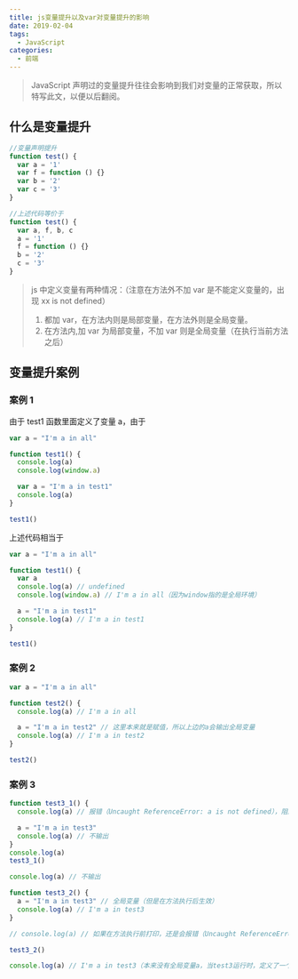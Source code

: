 ```yaml
---
title: js变量提升以及var对变量提升的影响
date: 2019-02-04
tags:
  - JavaScript
categories:
  - 前端
---
```


> JavaScript 声明过的变量提升往往会影响到我们对变量的正常获取，所以特写此文，以便以后翻阅。

<!-- more -->

## 什么是变量提升

```javascript
//变量声明提升
function test() {
  var a = '1'
  var f = function () {}
  var b = '2'
  var c = '3'
}

//上述代码等价于
function test() {
  var a, f, b, c
  a = '1'
  f = function () {}
  b = '2'
  c = '3'
}
```

> js 中定义变量有两种情况：（注意在方法外不加 var 是不能定义变量的，出现 xx is not defined）
>
> 1. 都加 var，在方法内则是局部变量，在方法外则是全局变量。
> 2. 在方法内,加 var 为局部变量，不加 var 则是全局变量（在执行当前方法之后）

## 变量提升案例

### 案例 1

由于 test1 函数里面定义了变量 a，由于

```javascript
var a = "I'm a in all"

function test1() {
  console.log(a)
  console.log(window.a)

  var a = "I'm a in test1"
  console.log(a)
}

test1()
```

上述代码相当于

```javascript
var a = "I'm a in all"

function test1() {
  var a
  console.log(a) // undefined
  console.log(window.a) // I'm a in all（因为window指的是全局环境）

  a = "I'm a in test1"
  console.log(a) // I'm a in test1
}

test1()
```

### 案例 2

```javascript
var a = "I'm a in all"

function test2() {
  console.log(a) // I'm a in all

  a = "I'm a in test2" // 这里本来就是赋值，所以上边的a会输出全局变量
  console.log(a) // I'm a in test2
}

test2()
```

### 案例 3

```javascript
function test3_1() {
  console.log(a) // 报错（Uncaught ReferenceError: a is not defined），阻断以下代码的运行

  a = "I'm a in test3"
  console.log(a) // 不输出
}
console.log(a)
test3_1()

console.log(a) // 不输出
```

```javascript
function test3_2() {
  a = "I'm a in test3" // 全局变量（但是在方法执行后生效）
  console.log(a) // I'm a in test3
}

// console.log(a) // 如果在方法执行前打印，还是会报错（Uncaught ReferenceError: a is not defined），阻断以下代码的运行

test3_2()

console.log(a) // I'm a in test3（本来没有全局变量a，当test3运行时，定义了一个全局变量a，所以这里会输出）
```


